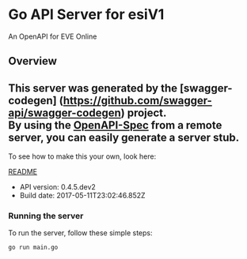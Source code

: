 # Go API Server for esiV1

An OpenAPI for EVE Online

## Overview
This server was generated by the [swagger-codegen]
(https://github.com/swagger-api/swagger-codegen) project.  
By using the [OpenAPI-Spec](https://github.com/OAI/OpenAPI-Specification) from a remote server, you can easily generate a server stub.  
-

To see how to make this your own, look here:

[README](https://github.com/swagger-api/swagger-codegen/blob/master/README.md)

- API version: 0.4.5.dev2
- Build date: 2017-05-11T23:02:46.852Z


### Running the server
To run the server, follow these simple steps:

```
go run main.go
```

